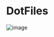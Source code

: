 # DotFiles
![image](https://user-images.githubusercontent.com/80684231/192327342-26b12570-a649-43b5-8ec7-833287be3400.png)

